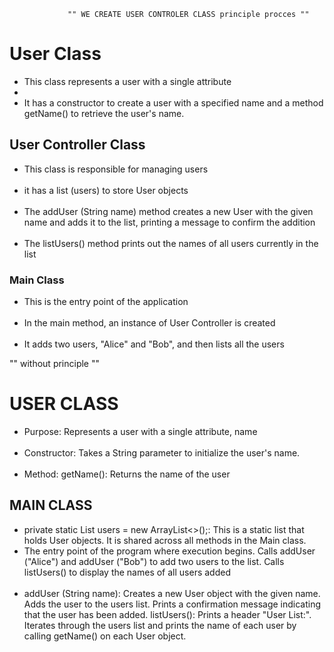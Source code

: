                  "" WE CREATE USER CONTROLER CLASS principle procces ""
                 
<h1>User Class</h1>
<ul>
<li>This class represents a user with a single attribute <li>
  <br>
<li>It has a constructor to create a user with a specified name and a method getName() to retrieve the user's name.</li>
</ul>

<h2>User Controller Class</h2>
<ul>

  <li>This class is responsible for managing users</li>
  <br>
  <li>it has a list (users) to store User  objects</li>
  <br>
  <li>The addUser (String name) method creates a new User  with the given name and adds it to the list, printing a message to confirm the addition</li>
  <br>
  <li>The listUsers() method prints out the names of all users currently in the list</li>
</ul>

<h3>Main Class</h3>
<ul>
  <li>This is the entry point of the application</li>
  <br>
  <li>In the main method, an instance of User Controller is created</li>
  <br>
  <li>It adds two users, "Alice" and "Bob", and then lists all the users</li>
</ul>

"" without principle   ""

<h1>USER CLASS</h1>
<ul>
  <li>Purpose: Represents a user with a single attribute, name</li>
  <br>
  <li>Constructor: Takes a String parameter to initialize the user's name.</li>
  <br>
  <li>Method:
getName(): Returns the name of the user</li>
</ul>

<h2>MAIN CLASS</h2>
<ul>
  <li>private static List<User> users = new ArrayList<>();: This is a static list that holds User  objects. It is shared across all methods in the Main class.</li
  <br>   
    <li>The entry point of the program where execution begins.
Calls addUser ("Alice") and addUser ("Bob") to add two users to the list.
Calls listUsers() to display the names of all users added</li>
    <br>
    <li>addUser (String name):
Creates a new User  object with the given name.
Adds the user to the users list.
Prints a confirmation message indicating that the user has been added.
listUsers():
Prints a header "User List:".
Iterates through the users list and prints the name of each user by calling getName() on each User  object.</li>
  </ul>
